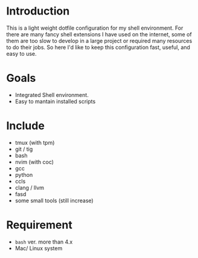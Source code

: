 # Introduction
This is a light weight dotfile configuration for my shell environment.
For there are many fancy shell extensions I have used on the
internet, some of them are too slow to develop in a large project
or required many resources to do their jobs. So here I'd like to keep
this configuration fast, useful, and easy to use.

# Goals
* Integrated Shell environment.
* Easy to mantain installed scripts

# Include
* tmux (with tpm)
* git / tig
* bash
* nvim (with coc)
* gcc
* python
* ccls
* clang / llvm
* fasd
* some small tools (still increase)

# Requirement
* `bash` ver. more than 4.x 
* Mac/ Linux system

